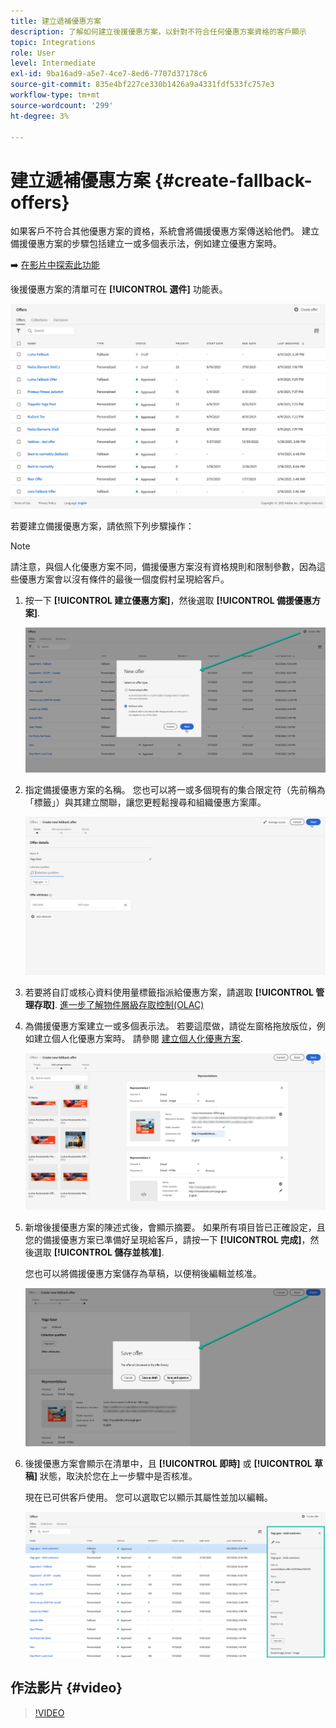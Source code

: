 ```yaml
---
title: 建立遞補優惠方案
description: 了解如何建立後援優惠方案，以針對不符合任何優惠方案資格的客戶顯示
topic: Integrations
role: User
level: Intermediate
exl-id: 9ba16ad9-a5e7-4ce7-8ed6-7707d37178c6
source-git-commit: 835e4bf227ce330b1426a9a4331fdf533fc757e3
workflow-type: tm+mt
source-wordcount: '299'
ht-degree: 3%

---
```


# 建立遞補優惠方案 {#create-fallback-offers}

如果客戶不符合其他優惠方案的資格，系統會將備援優惠方案傳送給他們。 建立備援優惠方案的步驟包括建立一或多個表示法，例如建立優惠方案時。

➡️ [在影片中探索此功能](#video)

後援優惠方案的清單可在 **[!UICONTROL 選件]** 功能表。

![](../assets/offers_list.png)

若要建立備援優惠方案，請依照下列步驟操作：

>[!NOTE]
>
>請注意，與個人化優惠方案不同，備援優惠方案沒有資格規則和限制參數，因為這些優惠方案會以沒有條件的最後一個度假村呈現給客戶。

1. 按一下 **[!UICONTROL 建立優惠方案]**，然後選取 **[!UICONTROL 備援優惠方案]**.

   ![](../assets/create_fallback.png)

1. 指定備援優惠方案的名稱。 您也可以將一或多個現有的集合限定符（先前稱為「標籤」）與其建立關聯，讓您更輕鬆搜尋和組織優惠方案庫。

   ![](../assets/fallback_details.png)

1. 若要將自訂或核心資料使用量標籤指派給優惠方案，請選取 **[!UICONTROL 管理存取]**. [進一步了解物件層級存取控制(OLAC)](../../administration/object-based-access.md)

1. 為備援優惠方案建立一或多個表示法。 若要這麼做，請從左窗格拖放版位，例如建立個人化優惠方案時。 請參閱 [建立個人化優惠方案](../offer-library/creating-personalized-offers.md).

   ![](../assets/fallback_content.png)

1. 新增後援優惠方案的陳述式後，會顯示摘要。 如果所有項目皆已正確設定，且您的備援優惠方案已準備好呈現給客戶，請按一下 **[!UICONTROL 完成]**，然後選取 **[!UICONTROL 儲存並核准]**.

   您也可以將備援優惠方案儲存為草稿，以便稍後編輯並核准。

   ![](../assets/fallback_review.png)

1. 後援優惠方案會顯示在清單中，且 **[!UICONTROL 即時]** 或 **[!UICONTROL 草稿]** 狀態，取決於您在上一步驟中是否核准。

   現在已可供客戶使用。 您可以選取它以顯示其屬性並加以編輯。 <!-- no suppression? -->

   ![](../assets/fallback_created.png)

## 作法影片 {#video}

>[!VIDEO](https://video.tv.adobe.com/v/329383?quality=12)

